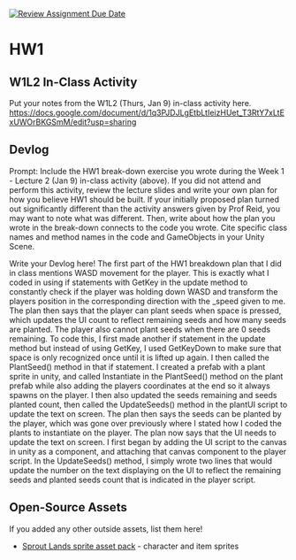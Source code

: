 [![Review Assignment Due Date](https://classroom.github.com/assets/deadline-readme-button-22041afd0340ce965d47ae6ef1cefeee28c7c493a6346c4f15d667ab976d596c.svg)](https://classroom.github.com/a/MjLLqDcN)
# HW1
## W1L2 In-Class Activity

Put your notes from the W1L2 (Thurs, Jan 9) in-class activity here.
https://docs.google.com/document/d/1q3PJDJLgEtbLtIeizHUet_T3RtY7xLtExUWOrBKGSmM/edit?usp=sharing
## Devlog
Prompt: Include the HW1 break-down exercise you wrote during the Week 1 - Lecture 2 (Jan 9) in-class activity (above). If you did not attend and perform this activity, review the lecture slides and write your own plan for how you believe HW1 should be built. If your initially proposed plan turned out significantly different than the activity answers given by Prof Reid, you may want to note what was different. Then, write about how the plan you wrote in the break-down connects to the code you wrote. Cite specific class names and method names in the code and GameObjects in your Unity Scene.


Write your Devlog here!
The first part of the HW1 breakdown plan that I did in class mentions WASD movement for the player. This is exactly what I coded in using if statements with GetKey in the update
method to constantly check if the player was holding down WASD and transform the players position in the corresponding direction with the _speed given to me. The plan then says that
the player can plant seeds when space is pressed, which updates the UI count to reflect remaining seeds and how many seeds are planted. The player also cannot plant seeds when there 
are 0 seeds remaining. To code this, I first made another if statement in the update method but instead of using GetKey, I used GetKeyDown to make sure that space is only recognized
once until it is lifted up again. I then called the PlantSeed() method in that if statement. I created a prefab with a plant sprite in unity, and called Instantiate in the PlantSeed()
method on the plant prefab while also adding the players coordinates at the end so it always spawns on the player. I then also updated the seeds remaining and seeds planted count,
then called the UpdateSeeds() method in the plantUI script to update the text on screen. The plan then says the seeds can be planted by the player, which was gone over previously
where I stated how I coded the plants to instantiate on the player. The plan now says that the UI needs to update the text on screen. I first began by adding the UI script to the
canvas in unity as a component, and attaching that canvas component to the player script. In the UpdateSeeds() method, I simply wrote two lines that would update the number on the
text displaying on the UI to reflect the remaining seeds and planted seeds count that is indicated in the player script.
 

## Open-Source Assets
If you added any other outside assets, list them here!
- [Sprout Lands sprite asset pack](https://cupnooble.itch.io/sprout-lands-asset-pack) - character and item sprites
